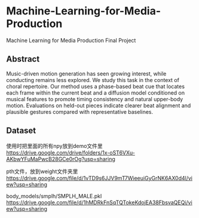 # Machine-Learning-for-Media-Production
Machine Learning for Media Production Final Project


## Abstract
Music-driven motion generation has seen growing interest, while conducting remains less explored. We study this task in the context of choral repertoire. Our method uses a phase-based beat cue that locates each frame within the current beat and a diffusion model conditioned on musical features to promote timing consistency and natural upper-body motion. Evaluations on held-out pieces indicate clearer beat alignment and plausible gestures compared with representative baselines.


## Dataset
使用时把里面的所有npy放到demo文件里
https://drive.google.com/drive/folders/1x-oST6VXu-AKbwYFuMaPwcB28GCe0rOg?usp=sharing

pth文件，放到weight文件夹里
https://drive.google.com/file/d/1vTD9s6JJV9mT7WieeuiGyGrNK6AX0d4l/view?usp=sharing

body_models/smplh/SMPLH_MALE.pkl
https://drive.google.com/file/d/1hMDRkFnSqTQTokeKdojEA38FbsvaQEQi/view?usp=sharing
